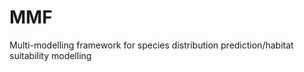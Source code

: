 MMF
===

Multi-modelling framework for species distribution prediction/habitat suitability modelling
